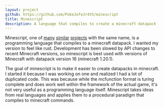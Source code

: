 ```yaml
---
layout: project
github: https://github.com/PokeJofeJr4th/minescript
title: Minescript
description: A language that compiles to create a minecraft datapack
---
```


Minescript, one of [many](https://minescript.net/) [similar](https://minescript.readthedocs.io/en/latest/) [projects](https://gist.github.com/Ellivers/db296c438f9f87bbf9c79d24f940fe03) with the same name, is a programming language that compiles to a minecraft datapack. I wanted my version to feel like rust. Development has been slowed by API changes to recent Minecraft versions, so minescript is best used with versions of Minecraft with datapack version 16 (minecraft 1.20.1).

The goal of minescript is to make it easier to create datapacks in minecraft. I started it because I was working on one and realized I had a lot of duplicated code. This was because while the mcfunction format is turing complete and does work well within the framework of the actual game, it's not very useful as a programming language itself. Minescript takes ideas from real languages and applies them to a procedural paradigm that compiles to minecraft commands.
